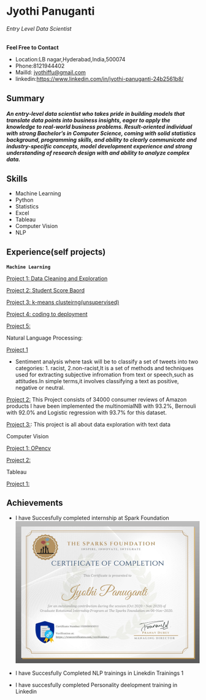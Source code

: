 # Jyothi Panuganti
###### Entry Level Data Scientist

**Feel Free to  Contact**
* Location:LB nagar,Hyderabad,India,500074
* Phone:8121944402  
* MailId: jyothiffu@gmail.com 
* linkedin:https://www.linkedin.com/in/jyothi-panuganti-24b2561b8/ 

## Summary
##### An entry-level data scientist who takes pride in building models that translate data points into business insights, eager to apply the knowledge to real-world business problems. Result-oriented individual with strong Bachelor’s in Computer Science, coming with solid statistics background, programming skills, and ability to clearly communicate and industry-specific concepts, model development experience and strong understanding of research design with and ability to analyze complex data.

## Skills
- Machine Learning    
- Python  
- Statistics  
- Excel   
- Tableau   
- Computer Vision   
- NLP

## Experience(self projects)

**`Machine Learning`**

[Project 1: Data Cleaning and Exploration](https://github.com/Jyothif/Superhero_Data_Exploration,https://github.com/Jyothif/Heart-Disease-)

[Project 2: Student Score Baord](https://github.com/Jyothif/Predicting-_Student-Score_Linear-Regression)

[Project 3: k-means clusteirng(unsupervised)](https://github.com/Jyothif/k-means-clustering_iris-dataset)

[Project 4: coding to deployment](https://github.com/Jyothif/Carsales_Prediction)

[Project 5:](https://github.com/Jyothif/Ecommerce-customer-device-usage_LR)

Natural Language Processing:

[Project 1](https://github.com/Jyothif/NLP-Twitter-sentiment-analysis)

* Sentiment analysis where task will be to classify a set of tweets into two categories: 1. racist, 2.non-racist,It is a set of methods and techniques used for extracting subjective infromation from text or speech,such as attitudes.In simple terms,it involves classifying a text as positive, negative or neutral.

[Project 2:](https://github.com/Jyothif/Amazon_products_sentiment_analysis)
This Project consists of 34000 consumer reviews of Amazon products I have been implemented the multinomialNB with 93.2%, Bernouli with 92.0% and Logistic regression with 93.7% for this dataset.

[Project 3:](https://github.com/Jyothif/Kindle-Sentiment-Analysis): This project is all about data exploration with text data

Computer Vision

[Project 1: OPencv](https://github.com/Jyothif/Color_detection_Using_Opencv)

[Project 2:](https://github.com/Jyothif/cartoonify_image)

Tableau

[Project 1:](https://public.tableau.com/profile/jyothi6894#!/vizhome/CO2emissionpercapita_15725840185790/Dashboard1)

## Achievements

* I have Succesfully completed internship at Spark Foundation
![](https://github.com/Jyothif/Resume/blob/main/images/Spark%20Certificate.png)

* I have Succesfully Completed NLP trainings in Linekdin Trainings
1[](https://github.com/Jyothif/Resume/blob/main/images/Certificate%20Nlp%20With%20Python%20For%20Machine%20Learning%20Essential%20Training.pdf)

* I have succesfully completed Personality deelopment training in Linkedin









